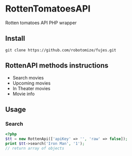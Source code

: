 # RottenTomatoesAPI
Rotten tomatoes API PHP wrapper

## Install

`git clone https://github.com/robotomize/fujes.git`

## RottenAPI methods instructions

* Search movies
* Upcoming movies
* In Theater movies
* Movie info

## Usage
### Search
```php
<?php
$tt = new RottenApi(['apiKey' => '', 'raw' => false]);
print $tt->search('Iron Man', '1');
// return array of objects
```


